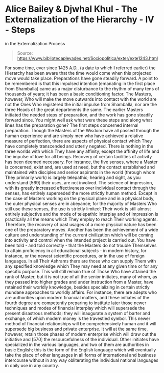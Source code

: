 # Alice Bailey & Djwhal Khul - The Externalization of the Hierarchy - IV - Steps
in the Externalization Process

> Source: https://www.bibliotecapleyades.net/Sociopolitica/exter/exte1243.html

For some time, ever since 1425 A.D., (a date to which I referred earlier) the Hierarchy has been aware that the time would come when this projected move would take place. Preparations have gone steadily forward. A point to be remembered is that this impulsed intention (emanating in the first place from Shamballa) came as a major disturbance to the rhythm of many tens of thousands of years; it has been a basic conditioning factor. The Masters, however, Who will make the move outwards into contact with the world are not the Ones Who registered the initial impulse from Shamballa, nor are the three Heads of the great departments the same. The earlier Masters initiated the needed steps of preparation, and the work has gone steadily forward since.
You might well ask what were these steps and along what lines has the preparation gone? The first steps concerned internal preparation. Though the Masters of the Wisdom have all passed through the human experience and are simply men who have achieved a relative measure of perfection, there are aspects of physical contact which They have completely transcended and utterly negated. There is nothing in the three worlds with which They have any affinity, except the affinity of life and the impulse of love for all beings. Recovery of certain facilities of activity has been deemed necessary. For instance, the five senses, where a Master is concerned, exist and, are used at need, but the contact established and maintained with disciples and senior aspirants in the world (through whom They primarily work) is largely telepathic; hearing and sight, as you understand [569] their uses, are not involved. The science of impression, with its greatly increased effectiveness over individual contact through the senses, has entirely superseded the more strictly human method. Except in the case of Masters working on the physical plane and in a physical body, the outer physical senses are in abeyance; for the majority of Masters Who still use these senses, the use is strictly limited; Their work is still almost entirely subjective and the mode of telepathic interplay and of impression is practically all the means which They employ to reach Their working agents. Therefore, the recovery of past usages of a more physical nature has been one of the preparatory moves.
Another has been the achievement of a wide culture and understanding of the current civilization which will be coming into activity and control when the intended project is carried out. You have been told - and told correctly - that the Masters do not trouble Themselves to attain proficiency in all educational subjects - in modern history, for instance, or the newest scientific procedures, or in the use of foreign languages. In all Their Ashrams there are those who can supply Them with any specified knowledge which They may need at any given time or for any specific purpose. This will still remain true of Those Who have attained the rank of Master, but it is not true of all the senior initiates, many of whom, as they passed into higher grades and under instruction from a Master, have retained their worldly knowledge, besides specializing in certain strictly mundane approaches to worldly affairs. For instance, there are adepts who are authorities upon modern financial matters, and these initiates of the fourth degree are competently preparing to institute later those newer techniques and modes of financial interplay which will supersede the present disastrous methods; they will inaugurate a system of barter and exchange, of which modern money is the travestied symbol. This newer method of financial relationships will be comprehensively human and it will supersede big business and private enterprise. It will at the same time, however, retain those phases of modern enterprise which will draw out the initiative and [570] the resourcefulness of the individual. Other initiates have specialized in the various languages, and two of them are authorities in basic English; this is the form of the English language which will eventually take the place of other languages in all forms of international and business intercourse without in any way obliterating the individual national languages in daily use in any country.
